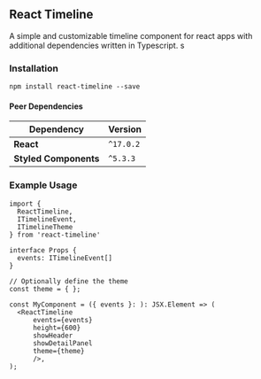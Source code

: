 ## React Timeline

A simple and customizable timeline component for react apps with additional dependencies written in Typescript. 
s
### Installation 

```
npm install react-timeline --save 
```

#### Peer Dependencies

|  Dependency | Version |
|---|---|
| **React** | `^17.0.2` |
| **Styled Components** | `^5.3.3` |


### Example Usage 

```
import { 
  ReactTimeline, 
  ITimelineEvent, 
  ITimelineTheme
} from 'react-timeline'

interface Props {
  events: ITimelineEvent[]
}

// Optionally define the theme 
const theme = { }; 

const MyComponent = ({ events }: ): JSX.Element => (
  <ReactTimeline 
      events={events} 
      height={600}
      showHeader 
      showDetailPanel
      theme={theme}
      />, 
); 

```





